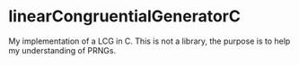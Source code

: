 # linearCongruentialGeneratorC
My implementation of a LCG in C. This is not a library, the purpose is to help my understanding of PRNGs.
